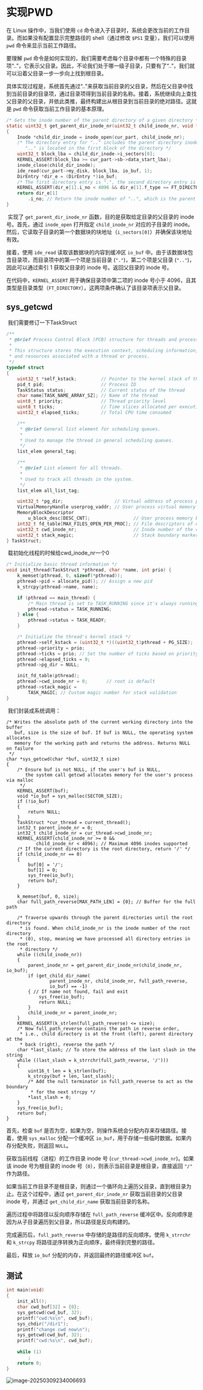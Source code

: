 # 实现PWD

在 Linux 操作中，当我们使用 `cd` 命令进入子目录时，系统会更改当前的工作目录。而如果没有配置显示完整路径的 shell（通过修改 `$PS1` 变量），我们可以使用 `pwd` 命令来显示当前工作路径。

要理解 `pwd` 命令是如何实现的，我们需要考虑每个目录中都有一个特殊的目录项“..”，它表示父目录。因此，不论我们处于哪一级子目录，只要有了“..”，我们就可以沿着父目录一步一步向上找到根目录。

具体实现过程是，系统首先通过“..”来获取当前目录的父目录，然后在父目录中找到当前目录的目录项，通过目录项得到当前目录的名称。接着，系统继续向上查找父目录的父目录，并依此类推，最终构建出从根目录到当前目录的绝对路径。这就是 `pwd` 命令获取当前工作目录的基本原理。

```c
/* Gets the inode number of the parent directory of a given directory */
static uint32_t get_parent_dir_inode_nr(uint32_t child_inode_nr, void *io_buf)
{
    Inode *child_dir_inode = inode_open(cur_part, child_inode_nr);
    /* The directory entry for ".." includes the parent directory inode number,
       ".." is located in the first block of the directory */
    uint32_t block_lba = child_dir_inode->i_sectors[0];
    KERNEL_ASSERT(block_lba >= cur_part->sb->data_start_lba);
    inode_close(child_dir_inode);
    ide_read(cur_part->my_disk, block_lba, io_buf, 1);
    DirEntry *dir_e = (DirEntry *)io_buf;
    /* The first directory entry is ".", the second directory entry is ".." */
    KERNEL_ASSERT(dir_e[1].i_no < 4096 && dir_e[1].f_type == FT_DIRECTORY);
    return dir_e[1]
        .i_no; // Return the inode number of "..", which is the parent directory
}
```

​	实现了 `get_parent_dir_inode_nr` 函数，目的是获取给定目录的父目录的 inode 号。首先，通过 `inode_open` 打开指定 `child_inode_nr` 对应的子目录的 inode。然后，它读取子目录的第一个数据块的块地址（`i_sectors[0]`）并确保该块地址有效。

接着，使用 `ide_read` 读取该数据块的内容到缓冲区 `io_buf` 中。由于该数据块包含目录项，而目录项中的第一个项是当前目录 (`"."`)，第二个项是父目录 (`".."`)，因此可以通过索引 1 获取父目录的 inode 号。返回父目录的 inode 号。

在代码中，`KERNEL_ASSERT` 用于确保目录项中第二项的 inode 号小于 4096，且其类型是目录类型（`FT_DIRECTORY`），这两项条件确认了该目录项表示父目录。

## sys_getcwd

​	我们需要修订一下TaskStruct

```c
/**
 * @brief Process Control Block (PCB) structure for threads and processes.
 *
 * This structure stores the execution context, scheduling information,
 * and resources associated with a thread or process.
 */
typedef struct
{
    uint32_t *self_kstack;         // Pointer to the kernel stack of the thread
    pid_t pid;                     // Process ID
    TaskStatus status;             // Current status of the thread
    char name[TASK_NAME_ARRAY_SZ]; // Name of the thread
    uint8_t priority;              // Thread priority level
    uint8_t ticks;                 // Time slices allocated per execution cycle
    uint32_t elapsed_ticks;        // Total CPU time consumed

    /**
     * @brief General list element for scheduling queues.
     *
     * Used to manage the thread in general scheduling queues.
     */
    list_elem general_tag;

    /**
     * @brief List element for all threads.
     *
     * Used to track all threads in the system.
     */
    list_elem all_list_tag;

    uint32_t *pg_dir;                   // Virtual address of process page directory
    VirtualMemoryHandle userprog_vaddr; // User process virtual memory space
    MemoryBlockDescriptor
        u_block_desc[DESC_CNT];                // User process memory block descriptors
    int32_t fd_table[MAX_FILES_OPEN_PER_PROC]; // File descriptors of opened files
    uint32_t cwd_inode_nr;                     // Inode number of the current working directory
    uint32_t stack_magic;                      // Stack boundary marker for overflow detection
} TaskStruct;
```

​	载初始化线程的时候给cwd_inode_nr一个0

```c
/* Initialize basic thread information */
void init_thread(TaskStruct *pthread, char *name, int prio) {
    k_memset(pthread, 0, sizeof(*pthread));
    pthread->pid = allocate_pid(); // Assign a new pid
    k_strcpy(pthread->name, name);

    if (pthread == main_thread) {
        /* Main thread is set to TASK_RUNNING since it's always running */
        pthread->status = TASK_RUNNING;
    } else {
        pthread->status = TASK_READY;
    }

    /* Initialize the thread's kernel stack */
    pthread->self_kstack = (uint32_t *)((uint32_t)pthread + PG_SIZE);
    pthread->priority = prio;
    pthread->ticks = prio; // Set the number of ticks based on priority
    pthread->elapsed_ticks = 0;
    pthread->pg_dir = NULL;

    init_fd_table(pthread);
    pthread->cwd_inode_nr = 0;       // root is default 
    pthread->stack_magic =
        TASK_MAGIC; // Custom magic number for stack validation
}
```

​	我们封装成系统调用：

```
/* Writes the absolute path of the current working directory into the buffer
   buf, size is the size of buf. If buf is NULL, the operating system allocates
   memory for the working path and returns the address. Returns NULL on failure
 */
char *sys_getcwd(char *buf, uint32_t size)
{
    /* Ensure buf is not NULL, if the user's buf is NULL,
       the system call getcwd allocates memory for the user's process via malloc
     */
    KERNEL_ASSERT(buf);
    void *io_buf = sys_malloc(SECTOR_SIZE);
    if (!io_buf)
    {
        return NULL;
    }
    TaskStruct *cur_thread = current_thread();
    int32_t parent_inode_nr = 0;
    int32_t child_inode_nr = cur_thread->cwd_inode_nr;
    KERNEL_ASSERT(child_inode_nr >= 0 &&
           child_inode_nr < 4096); // Maximum 4096 inodes supported
    /* If the current directory is the root directory, return '/' */
    if (child_inode_nr == 0)
    {
        buf[0] = '/';
        buf[1] = 0;
        sys_free(io_buf);
        return buf;
    }

    k_memset(buf, 0, size);
    char full_path_reverse[MAX_PATH_LEN] = {0}; // Buffer for the full path

    /* Traverse upwards through the parent directories until the root directory
     * is found. When child_inode_nr is the inode number of the root directory
     * (0), stop, meaning we have processed all directory entries in the root
     * directory */
    while ((child_inode_nr))
    {
        parent_inode_nr = get_parent_dir_inode_nr(child_inode_nr, io_buf);
        if (get_child_dir_name(
                parent_inode_nr, child_inode_nr, full_path_reverse,
                io_buf) == -1)
        { // If name not found, fail and exit
            sys_free(io_buf);
            return NULL;
        }
        child_inode_nr = parent_inode_nr;
    }
    KERNEL_ASSERT(k_strlen(full_path_reverse) <= size);
    /* Now full_path_reverse contains the path in reverse order,
     * i.e., child directory is at the front (left), parent directory at the
     * back (right), reverse the path */
    char *last_slash; // To store the address of the last slash in the string
    while ((last_slash = k_strrchr(full_path_reverse, '/')))
    {
        uint16_t len = k_strlen(buf);
        k_strcpy(buf + len, last_slash);
        /* Add the null terminator in full_path_reverse to act as the boundary
         * for the next strcpy */
        *last_slash = 0;
    }
    sys_free(io_buf);
    return buf;
}

```

首先，检查 `buf` 是否为空，如果为空，则操作系统会分配内存来存储路径。接着，使用 `sys_malloc` 分配一个缓冲区 `io_buf`，用于存储一些临时数据。如果内存分配失败，则返回 `NULL`。

获取当前线程（进程）的工作目录 inode 号 (`cur_thread->cwd_inode_nr`)。如果该 inode 号为根目录的 inode 号（`0`），则表示当前目录是根目录，直接返回 `"/"` 作为路径。

如果当前工作目录不是根目录，则通过一个循环向上遍历父目录，直到根目录为止。在这个过程中，通过 `get_parent_dir_inode_nr` 获取当前目录的父目录 inode 号，并通过 `get_child_dir_name` 获取当前目录的名称。

遍历过程中将路径以反向顺序存储在 `full_path_reverse` 缓冲区中。反向顺序是因为从子目录遍历到父目录，所以路径是反向构建的。

完成遍历后，`full_path_reverse` 中存储的是路径的反向顺序。使用 `k_strrchr` 和 `k_strcpy` 将路径逆序转换为正向顺序，最终得到完整的路径。

最后，释放 `io_buf` 分配的内存，并返回最终的路径缓冲区 `buf`。

## 测试

```c
int main(void)
{
    init_all();
    char cwd_buf[32] = {0}; 
    sys_getcwd(cwd_buf, 32); 
    printf("cwd:%s\n", cwd_buf); 
    sys_chdir("/dir1"); 
    printf("change cwd now\n"); 
    sys_getcwd(cwd_buf, 32); 
    printf("cwd:%s\n", cwd_buf);
    
    while (1)
        ;
    return 0;
}
```

![image-20250309234006693](./13.9_pwd/image-20250309234006693.png)
